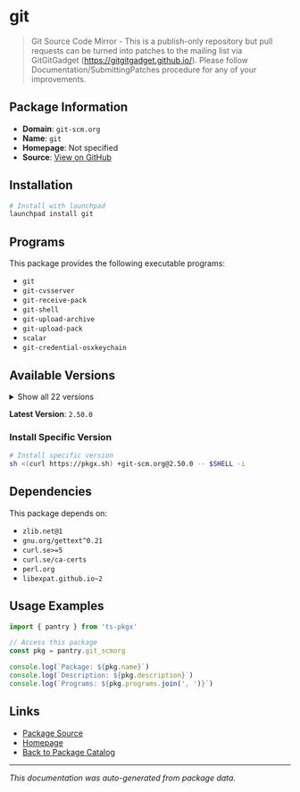 # git

> Git Source Code Mirror - This is a publish-only repository but pull requests can be turned into patches to the mailing list via GitGitGadget (https://gitgitgadget.github.io/). Please follow Documentation/SubmittingPatches procedure for any of your improvements.

## Package Information

- **Domain**: `git-scm.org`
- **Name**: `git`
- **Homepage**: Not specified
- **Source**: [View on GitHub](https://github.com/pkgxdev/pantry/tree/main/projects/git-scm.org/package.yml)

## Installation

```bash
# Install with launchpad
launchpad install git
```

## Programs

This package provides the following executable programs:

- `git`
- `git-cvsserver`
- `git-receive-pack`
- `git-shell`
- `git-upload-archive`
- `git-upload-pack`
- `scalar`
- `git-credential-osxkeychain`

## Available Versions

<details>
<summary>Show all 22 versions</summary>

- `2.50.0`, `2.49.0`, `2.48.0`, `2.47.1`, `2.47.0`
- `2.46.2`, `2.46.1`, `2.46.0`, `2.45.2`, `2.45.0`
- `2.44.0`, `2.43.3`, `2.43.2`, `2.43.1`, `2.43.0`
- `2.42.1`, `2.42.0`, `2.41.0`, `2.40.0`, `2.39.1`
- `2.39.0`, `2.38.1`

</details>

**Latest Version**: `2.50.0`

### Install Specific Version

```bash
# Install specific version
sh <(curl https://pkgx.sh) +git-scm.org@2.50.0 -- $SHELL -i
```

## Dependencies

This package depends on:

- `zlib.net@1`
- `gnu.org/gettext^0.21`
- `curl.se>=5`
- `curl.se/ca-certs`
- `perl.org`
- `libexpat.github.io~2`

## Usage Examples

```typescript
import { pantry } from 'ts-pkgx'

// Access this package
const pkg = pantry.git_scmorg

console.log(`Package: ${pkg.name}`)
console.log(`Description: ${pkg.description}`)
console.log(`Programs: ${pkg.programs.join(', ')}`)
```

## Links

- [Package Source](https://github.com/pkgxdev/pantry/tree/main/projects/git-scm.org/package.yml)
- [Homepage](#)
- [Back to Package Catalog](../../package-catalog.md)

---

*This documentation was auto-generated from package data.*

